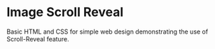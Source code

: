 # Image Scroll Reveal 
Basic HTML and CSS for simple web design demonstrating the use of Scroll-Reveal feature.
